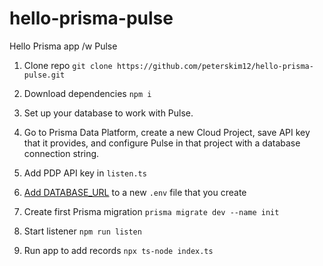 # hello-prisma-pulse
Hello Prisma app /w Pulse

1. Clone repo
`git clone https://github.com/peterskim12/hello-prisma-pulse.git`

1. Download dependencies
`npm i`

1. Set up your database to work with Pulse.

1. Go to Prisma Data Platform, create a new Cloud Project, save API key that it provides, and configure Pulse in that project with a database connection string.

1. Add PDP API key in `listen.ts`

1. [Add DATABASE_URL](https://www.prisma.io/docs/guides/development-environment/environment-variables#using-env-files) to a new `.env` file that you create

1. Create first Prisma migration
`prisma migrate dev --name init`

1. Start listener
`npm run listen`

1. Run app to add records
`npx ts-node index.ts`
